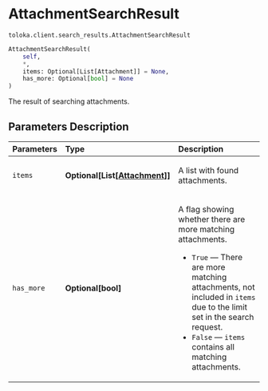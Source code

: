 # AttachmentSearchResult
`toloka.client.search_results.AttachmentSearchResult`

```python
AttachmentSearchResult(
    self,
    *,
    items: Optional[List[Attachment]] = None,
    has_more: Optional[bool] = None
)
```

The result of searching attachments.

## Parameters Description

| Parameters | Type | Description |
| :----------| :----| :-----------|
`items`|**Optional\[List\[[Attachment](toloka.client.attachment.Attachment.md)\]\]**|<p>A list with found attachments.</p>
`has_more`|**Optional\[bool\]**|<p>A flag showing whether there are more matching attachments.</p> <ul> <li>`True` — There are more matching attachments, not included in `items` due to the limit set in the search request.</li> <li>`False` — `items` contains all matching attachments.</li> </ul>

